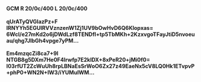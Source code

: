 #### GCM R 20/0c/400 L 20/0c/400
**qUrATyQVGIazPz+F**<br/>**lRNYYh5EGUlRVVznzenW1Zj1UV9bOwHvD6Q6Klopxas=**<br/>**6WcI/e27mKd2o6jDWdLzf8TENDfI+tp5TbMKh+2KzxvgoTFayJtiD5nvoeuau/qhg7JlbGh4vpge7yPM...**<br/><br/>
**Em4mzqcZi8ca7+9I**<br/>**NTGB8g5DXm7He0F4Irwfp7E2klDX+8xPeR20+jMi0f0=**<br/>**I03rfUT2ZcWuUh8rpLBNaEsSrWoO6Zx27z49EaeNx5cV8LQ0Hk1ETvpvP+phP0+WN2N+IW3/iYUMuIWM...**